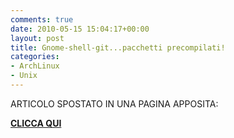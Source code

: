 ```yaml
---
comments: true
date: 2010-05-15 15:04:17+00:00
layout: post
title: Gnome-shell-git...pacchetti precompilati!
categories:
- ArchLinux
- Unix
---
```


ARTICOLO SPOSTATO IN UNA PAGINA APPOSITA:


**[CLICCA QUI](http://polslinux.wordpress.com/gnome-shell-git-full/)**

